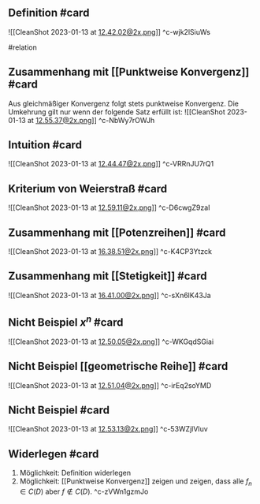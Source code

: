 ## Definition #card 
![[CleanShot 2023-01-13 at 12.42.02@2x.png]]
^c-wjk2lSiuWs

#relation 
## Zusammenhang mit [[Punktweise Konvergenz]] #card 
Aus gleichmäßiger Konvergenz folgt stets punktweise Konvergenz. Die Umkehrung gilt nur wenn der folgende Satz erfüllt ist: 
![[CleanShot 2023-01-13 at 12.55.37@2x.png]]
^c-NbWy7rOWJh

## Intuition #card 
![[CleanShot 2023-01-13 at 12.44.47@2x.png]]
^c-VRRnJU7rQ1

## Kriterium von Weierstraß #card 
![[CleanShot 2023-01-13 at 12.59.11@2x.png]]
^c-D6cwgZ9zaI

## Zusammenhang mit [[Potenzreihen]] #card 
![[CleanShot 2023-01-13 at 16.38.51@2x.png]]
^c-K4CP3Ytzck

## Zusammenhang mit [[Stetigkeit]] #card 
![[CleanShot 2023-01-13 at 16.41.00@2x.png]]
^c-sXn6lK43Ja

## Nicht Beispiel $x^n$ #card 
![[CleanShot 2023-01-13 at 12.50.05@2x.png]]
^c-WKGqdSGiai

## Nicht Beispiel [[geometrische Reihe]] #card 
![[CleanShot 2023-01-13 at 12.51.04@2x.png]]
^c-irEq2soYMD

## Nicht Beispiel #card 
![[CleanShot 2023-01-13 at 12.53.13@2x.png]]
^c-53WZjlVIuv

## Widerlegen #card 
1. Möglichkeit: Definition widerlegen
2. Möglichkeit: [[Punktweise Konvergenz]] zeigen und zeigen, dass alle $f_n \in C(D)$ aber $f \notin C(D)$.
^c-zVWn1gzmJo